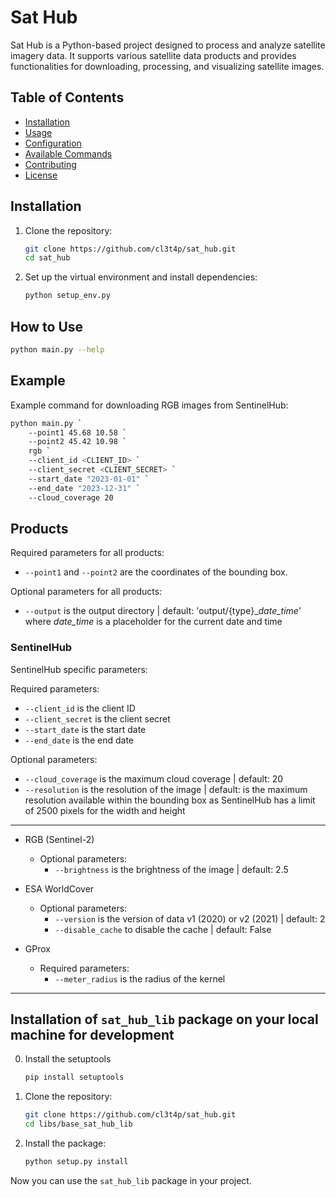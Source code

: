 # Sat Hub

Sat Hub is a Python-based project designed to process and analyze satellite imagery data. It supports various satellite data products and provides functionalities for downloading, processing, and visualizing satellite images.

## Table of Contents

- [Installation](#installation)
- [Usage](#usage)
- [Configuration](#configuration)
- [Available Commands](#available-commands)
- [Contributing](#contributing)
- [License](#license)

## Installation

1. Clone the repository:
    ```sh
    git clone https://github.com/cl3t4p/sat_hub.git
    cd sat_hub
    ```

2. Set up the virtual environment and install dependencies:
    ```sh
    python setup_env.py
    ```

## How to Use

```sh
python main.py --help
```

## Example
Example command for downloading RGB images from SentinelHub:

```sh
python main.py `
    --point1 45.68 10.58 `
    --point2 45.42 10.98 `
    rgb `
    --client_id <CLIENT_ID> `
    --client_secret <CLIENT_SECRET> `
    --start_date "2023-01-01" `
    --end_date "2023-12-31" `
    --cloud_coverage 20
```

## Products
Required parameters for all products:
- `--point1` and `--point2` are the coordinates of the bounding box.

Optional parameters for all products:
- `--output` is the output directory | default: 'output/{type}_*date_time*' where *date_time* is a placeholder for the current date and time


### SentinelHub
SentinelHub specific parameters:

Required parameters:
- `--client_id` is the client ID
- `--client_secret` is the client secret
- `--start_date` is the start date
- `--end_date` is the end date

Optional parameters:
- `--cloud_coverage` is the maximum cloud coverage | default: 20
- `--resolution` is the resolution of the image | default: is the maximum resolution available within the bounding box as SentinelHub has a limit of 2500 pixels for the width and height

----

- RGB (Sentinel-2)
    - Optional parameters:
        - `--brightness` is the brightness of the image | default: 2.5
- ESA WorldCover
    - Optional parameters:
        - `--version` is the version of data v1 (2020) or v2 (2021) | default: 2
        - `--disable_cache` to disable the cache | default: False

- GProx
    - Required parameters:
        - `--meter_radius` is the radius of the kernel

-----

## Installation of `sat_hub_lib` package on your local machine for development

0. Install the setuptools
    ```sh
    pip install setuptools
    ```

1. Clone the repository:
    ```sh
    git clone https://github.com/cl3t4p/sat_hub.git
    cd libs/base_sat_hub_lib
    ```

2. Install the package:
    ```sh
    python setup.py install
    ```

Now you can use the `sat_hub_lib` package in your project.

